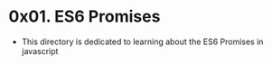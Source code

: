 # 0x01. ES6 Promises
- This directory is dedicated to learning about the ES6 Promises in javascript
